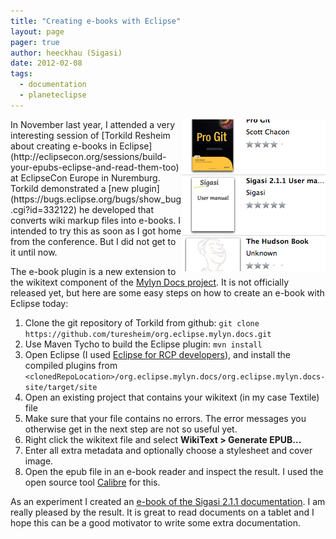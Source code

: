```yaml
---
title: "Creating e-books with Eclipse"
layout: page 
pager: true
author: heeckhau (Sigasi)
date: 2012-02-08
tags: 
  - documentation
  - planeteclipse
---
```

<img style="float:right" src="images/epub.png" />
In November last year, I attended a very interesting session of [Torkild Resheim about creating e-books in Eclipse](http://eclipsecon.org/sessions/build-your-epubs-eclipse-and-read-them-too) at EclipseCon Europe in Nuremburg. Torkild demonstrated a [new plugin](https://bugs.eclipse.org/bugs/show_bug.cgi?id=332122)  he developed that converts wiki markup files into e-books. I intended to try this as soon as I got home from the conference. But I did not get to it until now.

The e-book plugin is a new extension to the wikitext component of the [Mylyn Docs project](http://www.eclipse.org/projects/project.php?id=mylyn.docs). It is not officially released yet, but here are some easy steps on how to create an e-book with Eclipse today:

1. Clone the git repository of Torkild from github:
     `git clone https://github.com/turesheim/org.eclipse.mylyn.docs.git`
2. Use Maven Tycho to build the Eclipse plugin:
     `mvn install`
3. Open Eclipse (I used [Eclipse for RCP developers](http://www.eclipse.org/downloads/packages/eclipse-rcp-and-rap-developers/indigosr1)), and install the compiled plugins from `<clonedRepoLocation>/org.eclipse.mylyn.docs/org.eclipse.mylyn.docs-site/target/site`
4. Open an existing project that contains your wikitext (in my case Textile) file
5. Make sure that your file contains no errors. The error messages you otherwise get in the next step are not so useful yet.
6. Right click the wikitext file and select **WikiText > Generate EPUB...**
7. Enter all extra metadata and optionally choose a stylesheet and cover image.
8. Open the epub file in an e-book reader and inspect the result. I used the open source tool [Calibre](https://launchpad.net/calibre) for this.

As an experiment I created an [e-book of the Sigasi 2.1.1 documentation](http://www.sigasi.com/sites/www.sigasi.com/files/Sigasi-2.1.1.epub). I am really pleased by the result. It is great to read documents on a tablet and I hope this can be a good motivator to write some extra documentation.
